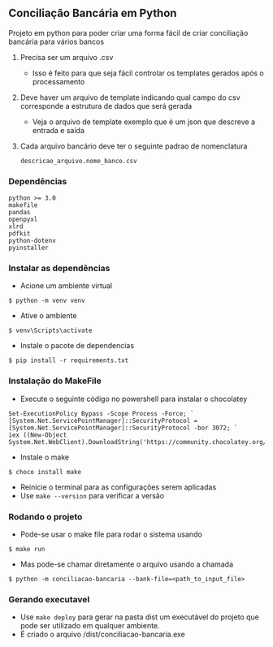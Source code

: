 ## Conciliação Bancária em Python
Projeto em python para poder criar uma forma fácil de criar conciliação bancária para vários bancos
1. Precisa ser um arquivo .csv
   - Isso é feito para que seja fácil controlar os templates gerados após o processamento

2. Deve haver um arquivo de template indicando qual campo do csv corresponde a estrutura de dados que será gerada
   - Veja o arquivo de template exemplo que é um json que descreve a entrada e saída

3. Cada arquivo bancário deve ter o seguinte padrao de nomenclatura

   `descricao_arquivo.nome_banco.csv`

### Dependências
```
python >= 3.0
makefile
pandas
openpyxl
xlrd
pdfkit
python-dotenv
pyinstaller
```

### Instalar as dependências
* Acione um ambiente virtual
```
$ python -m venv venv
```

* Ative o ambiente
```
$ venv\Scripts\activate
```

* Instale o pacote de dependencias
```
$ pip install -r requirements.txt
```

### Instalação do MakeFile
* Execute o seguinte código no powershell para instalar o chocolatey
```
Set-ExecutionPolicy Bypass -Scope Process -Force; `
[System.Net.ServicePointManager]::SecurityProtocol = [System.Net.ServicePointManager]::SecurityProtocol -bor 3072; `
iex ((New-Object System.Net.WebClient).DownloadString('https://community.chocolatey.org/install.ps1'))
```

* Instale o make
```
$ choco install make
```

* Reinicie o terminal para as configurações serem aplicadas
* Use `make --version` para verificar a versão

### Rodando o projeto
* Pode-se usar o make file para rodar o sistema usando
```
$ make run
```

* Mas pode-se chamar diretamente o arquivo usando a chamada 
```
$ python -m conciliacao-bancaria --bank-file=<path_to_input_file>
```

### Gerando executavel
* Use `make deploy` para gerar na pasta dist um executável do projeto que pode ser utilizado em qualquer ambiente.
* É criado o arquivo /dist/conciliacao-bancaria.exe
